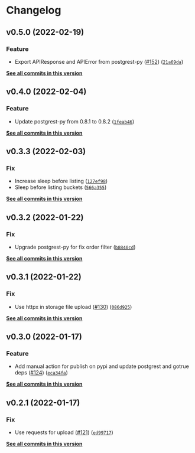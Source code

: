 # Changelog

<!--next-version-placeholder-->

## v0.5.0 (2022-02-19)
### Feature
* Export APIResponse and APIError from postgrest-py ([#152](https://github.com/supabase-community/supabase-py/issues/152)) ([`21a69da`](https://github.com/supabase-community/supabase-py/commit/21a69da238b043f48fba6d700830c40c6bcbf8fb))

**[See all commits in this version](https://github.com/supabase-community/supabase-py/compare/v0.4.0...v0.5.0)**

## v0.4.0 (2022-02-04)
### Feature
* Update postgrest-py from 0.8.1 to 0.8.2 ([`1feab46`](https://github.com/supabase-community/supabase-py/commit/1feab46f2df64de014aa550952192366cc8055ef))

**[See all commits in this version](https://github.com/supabase-community/supabase-py/compare/v0.3.3...v0.4.0)**

## v0.3.3 (2022-02-03)
### Fix
* Increase sleep before listing ([`127ef98`](https://github.com/supabase-community/supabase-py/commit/127ef98d56eceef992b1ed9cfdc69b9701f3b92a))
* Sleep before listing buckets ([`566a355`](https://github.com/supabase-community/supabase-py/commit/566a35587983361f2bb2bc5c58f3b82b02d6ed0e))

**[See all commits in this version](https://github.com/supabase-community/supabase-py/compare/v0.3.2...v0.3.3)**

## v0.3.2 (2022-01-22)
### Fix
* Upgrade postgrest-py for fix order filter ([`b8840cd`](https://github.com/supabase-community/supabase-py/commit/b8840cdc07cd7d53767fe2c321761558aecd5bd4))

**[See all commits in this version](https://github.com/supabase-community/supabase-py/compare/v0.3.1...v0.3.2)**

## v0.3.1 (2022-01-22)
### Fix
* Use httpx in storage file upload ([#130](https://github.com/supabase-community/supabase-py/issues/130)) ([`086d925`](https://github.com/supabase-community/supabase-py/commit/086d92504f014079a125f5342c59d1d8bb7e795f))

**[See all commits in this version](https://github.com/supabase-community/supabase-py/compare/v0.3.0...v0.3.1)**

## v0.3.0 (2022-01-17)
### Feature
* Add manual action for publish on pypi and update postgrest and gotrue deps ([#124](https://github.com/supabase-community/supabase-py/issues/124)) ([`eca34fa`](https://github.com/supabase-community/supabase-py/commit/eca34fa222c8f7be7c30586f74cbe9fe9df3018f))

**[See all commits in this version](https://github.com/supabase-community/supabase-py/compare/v0.2.1...v0.3.0)**

## v0.2.1 (2022-01-17)
### Fix
* Use requests for upload ([#121](https://github.com/supabase-community/supabase-py/issues/121)) ([`ed99717`](https://github.com/supabase-community/supabase-py/commit/ed99717fdd611915b9a697db183a42795cf3e545))

**[See all commits in this version](https://github.com/supabase-community/supabase-py/compare/v0.2.0...v0.2.1)**
